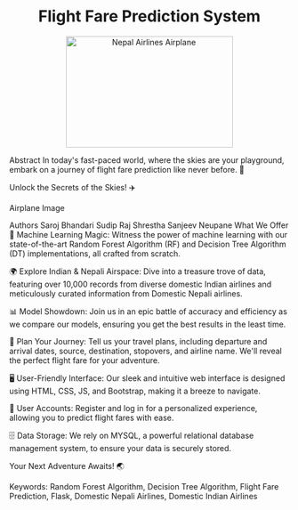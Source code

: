 <div align="center">
  <h1>Flight Fare Prediction System</h1>
</div>
<p align="center">
  <img src="https://en.digitalkhabar.com/wp-content/uploads/2021/07/Nepal-Airlines-NA-Aeroplane-Flight-1000x600.jpg" alt="Nepal Airlines Airplane" width="300" height="200">
</p>
Abstract
In today's fast-paced world, where the skies are your playground, embark on a journey of flight fare prediction like never before. 🛫

Unlock the Secrets of the Skies! ✈️

Airplane Image

Authors
Saroj Bhandari
Sudip Raj Shrestha
Sanjeev Neupane
What We Offer
🧠 Machine Learning Magic: Witness the power of machine learning with our state-of-the-art Random Forest Algorithm (RF) and Decision Tree Algorithm (DT) implementations, all crafted from scratch.

🌍 Explore Indian & Nepali Airspace: Dive into a treasure trove of data, featuring over 10,000 records from diverse domestic Indian airlines and meticulously curated information from Domestic Nepali airlines.

📊 Model Showdown: Join us in an epic battle of accuracy and efficiency as we compare our models, ensuring you get the best results in the least time.

📅 Plan Your Journey: Tell us your travel plans, including departure and arrival dates, source, destination, stopovers, and airline name. We'll reveal the perfect flight fare for your adventure.

🖥️ User-Friendly Interface: Our sleek and intuitive web interface is designed using HTML, CSS, JS, and Bootstrap, making it a breeze to navigate.

👤 User Accounts: Register and log in for a personalized experience, allowing you to predict flight fares with ease.

🗄️ Data Storage: We rely on MYSQL, a powerful relational database management system, to ensure your data is securely stored.

Your Next Adventure Awaits! 🌏

Keywords: Random Forest Algorithm, Decision Tree Algorithm, Flight Fare Prediction, Flask, Domestic Nepali Airlines, Domestic Indian Airlines

